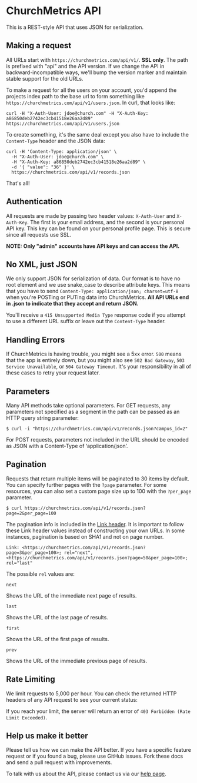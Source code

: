 # ChurchMetrics API

This is a REST-style API that uses JSON for serialization.

## Making a request

All URLs start with `https://churchmetrics.com/api/v1/`. **SSL only**. The path is prefixed with "api" and the API version. If we change the API in backward-incompatible ways, we'll bump the version marker and maintain stable support for the old URLs.

To make a request for all the users on your account, you'd append the projects index path to the base url to form something like `https://churchmetrics.com/api/v1/users.json`. In curl, that looks like:

```
curl -H "X-Auth-User: jdoe@church.com" -H "X-Auth-Key: a86850deb2742ec3cb41518e26aa2d89" https://churchmetrics.com/api/v1/users.json
```

To create something, it's the same deal except you also have to include the `Content-Type` header and the JSON data:

```
curl -H 'Content-Type: application/json' \
  -H "X-Auth-User: jdoe@church.com" \
  -H "X-Auth-Key: a86850deb2742ec3cb41518e26aa2d89" \
  -d '{ "value": "36" }' \
  https://churchmetrics.com/api/v1/records.json
```

That's all!

## Authentication

All requests are made by passing two header values: `X-Auth-User` and `X-Auth-Key`. The first is your email address, and the second is your personal API key. This key can be found on your personal profile page. This is secure since all requests use SSL.

**NOTE: Only "admin" accounts have API keys and can access the API.**


## No XML, just JSON

We only support JSON for serialization of data. Our format is to have no root element and we use snake\_case to describe attribute keys. This means that you have to send `Content-Type: application/json; charset=utf-8` when you're POSTing or PUTing data into ChurchMetrics. **All API URLs end in .json to indicate that they accept and return JSON.**

You'll receive a `415 Unsupported Media Type` response code if you attempt to use a different URL suffix or leave out the `Content-Type` header.

## Handling Errors

If ChurchMetrics is having trouble, you might see a 5xx error. `500` means that the app is entirely down, but you might also see `502 Bad Gateway`, `503 Service Unavailable`, or `504 Gateway Timeout`. It's your responsibility in all of these cases to retry your request later. 

## Parameters

Many API methods take optional parameters. For GET requests, any parameters not specified as a segment in the path can be passed as an HTTP query string parameter:

    $ curl -i "https://churchmetrics.com/api/v1/records.json?campus_id=2"
    
For POST requests, parameters not included in the URL should be encoded as JSON with a Content-Type of ‘application/json’.

## Pagination

Requests that return multiple items will be paginated to 30 items by default. You can specify further pages with the `?page` parameter. For some resources, you can also set a custom page size up to 100 with the `?per_page` parameter. 

    $ curl https://churchmetrics.com/api/v1/records.json?page=2&per_page=100
    

The pagination info is included in the [Link header](http://tools.ietf.org/html/rfc5988). It is important to follow these Link header values instead of constructing your own URLs. In some instances, pagination is based on SHA1 and not on page number.

	Link: <https://churchmetrics.com/api/v1/records.json?page=3&per_page=100>; rel="next",<https://churchmetrics.com/api/v1/records.json?page=50&per_page=100>; rel="last"
    
The possible `rel` values are:

`next`

Shows the URL of the immediate next page of results.

`last`

Shows the URL of the last page of results.

`first`

Shows the URL of the first page of results.

`prev`

Shows the URL of the immediate previous page of results.

## Rate Limiting

We limit requests to 5,000 per hour. You can check the returned HTTP headers of any API request to see your current status:

If you reach your limit, the server will return an error of ```403 Forbidden (Rate Limit Exceeded)```.

## Help us make it better

Please tell us how we can make the API better. If you have a specific feature request or if you found a bug, please use GitHub issues. Fork these docs and send a pull request with improvements.

To talk with us about the API, please contact us via our [help page](https://digeratiteam.zendesk.com/anonymous_requests/new).
